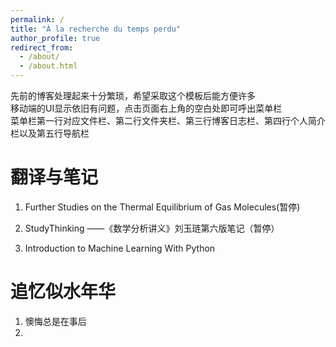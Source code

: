 ```yaml
---
permalink: /
title: "À la recherche du temps perdu"
author_profile: true
redirect_from: 
  - /about/
  - /about.html
---
```


先前的博客处理起来十分繁琐，希望采取这个模板后能方便许多  
移动端的UI显示依旧有问题，点击页面右上角的空白处即可呼出菜单栏  
菜单栏第一行对应文件栏、第二行文件夹栏、第三行博客日志栏、第四行个人简介栏以及第五行导航栏  

翻译与笔记
======
1. Further Studies on the Thermal Equilibrium of Gas Molecules(暂停)  

1. StudyThinking ——《数学分析讲义》刘玉琏第六版笔记（暂停）

1. Introduction to Machine Learning With Python

追忆似水年华
======
1. 懊悔总是在事后
1. 
